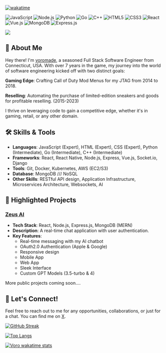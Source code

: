 [![wakatime](https://wakatime.com/badge/user/6cc5e79b-d43f-456f-8991-5f21bc14998e.svg)](https://wakatime.com/@6cc5e79b-d43f-456f-8991-5f21bc14998e)

<p>
  <img alt="JavaScript" src="https://img.shields.io/badge/-JavaScript-black?style=flat-square&logo=javascript&logoColor=0eff8e" />
  <img alt="Node.js" src="https://img.shields.io/badge/-Node.js-black?style=flat-square&logo=Node.js&logoColor=0eff8e" />
  <img alt="Python" src="https://img.shields.io/badge/-Python-black?style=flat-square&logo=Python&logoColor=0eff8e" />
  <img alt="Go" src="https://img.shields.io/badge/-Go-black?style=flat-square&logo=go&logoColor=0eff8e" />
  <img alt="C++" src="https://img.shields.io/badge/C++-black?style=flat-square&logo=C%2B%2B&logoColor=0eff8e" />
  <img alt="HTML5" src="https://img.shields.io/badge/-HTML5-black?style=flat-square&logo=html5&logoColor=0eff8e" />
  <img alt="CSS3" src="https://img.shields.io/badge/-CSS3-black?style=flat-square&logo=css3&logoColor=0eff8e" />
  <img alt="React" src="https://img.shields.io/badge/-React-black?style=flat-square&logo=react&logoColor=0eff8e" />
  <img alt="Vue.js" src="https://img.shields.io/badge/-Vue.js-black?style=flat-square&logo=vue.js&logoColor=0eff8e" />
  <img alt="MongoDB" src="https://img.shields.io/badge/-MongoDB-black?style=flat-square&logo=mongodb&logoColor=0eff8e" />
  <img alt="Express.js" src="https://img.shields.io/badge/-Express.js-black?style=flat-square&logo=express&logoColor=0eff8e" />
</p>

<img align="center" src="https://media.discordapp.net/attachments/1133317136673165312/1140607626862923776/Artboard_1Discord_Footer.png?width=777&height=102" />

## 👋 About Me
Hey there! I'm [voromade](https://devante.dev), a seasoned Full Stack Software Engineer from Connecticut, USA. With over 7 years in the game, my journey into the world of software engineering kicked off with two distinct goals:

__Gaming Edge__: Crafting Call of Duty Mod Menus for my JTAG from 2014 to 2018.

__Reselling__: Automating the purchase of limited-edition sneakers and goods for profitable reselling. (2015-2023)

I thrive on leveraging code to gain a competitive edge, whether it's in gaming, retail, or any other domain.


## 🛠 Skills & Tools
- **Languages**: JavaScript (Expert), HTML (Expert), CSS (Expert), Python (Intermediate), Go (Intermediate), C++ (Intermediate)
- **Frameworks**: React, React Native, Node.js, Express, Vue.js, Socket.io, Django
- **Tools**: Git, Docker, Kubernetes, AWS (EC2/S3)
- **Database**: MongoDB /// NoSQL
- **Other Skills**: RESTful API design, Application Infrastructure, Microservices Architecture, Websockets, AI


## 🌟 Highlighted Projects
### [Zeus AI](https://askzeus.gg)
- **Tech Stack**: React, Node.js, Express.js, MongoDB (MERN)
- **Description**: A real-time chat application with user authentication.
- **Key Features**:
  - Real-time messaging with my AI chatbot
  - OAuth2.0 Authentication (Apple & Google)
  - Responsive design
  - Mobile App
  - Web App
  - Sleek Interface
  - Custom GPT Models (3.5-turbo & 4)
 
More public projects coming soon....


## 📣 Let's Connect!

Feel free to reach out to me for any opportunities, collaborations, or just for a chat. You can find me on [X](https://x.com/voromade).

[![GitHub Streak](https://streak-stats.demolab.com?user=voromade&theme=github-dark&border_radius=6&mode=daily)](https://git.io/streak-stats)

[![Top Langs](https://github-readme-stats.vercel.app/api/top-langs/?username=voromade&layout=compact&theme=onedark&bg_color=000000&text_color=0eff8e&title_color=0eff8e)](https://github.com/voromade/github-readme-stats)

[![Voro wakatime stats](https://github-readme-stats.vercel.app/api/wakatime?username=voromade&layout=compact&theme=onedark&bg_color=000000&text_color=0eff8e&title_color=0eff8e&range=last_30_days)](https://github.com/anuraghazra/github-readme-stats)
